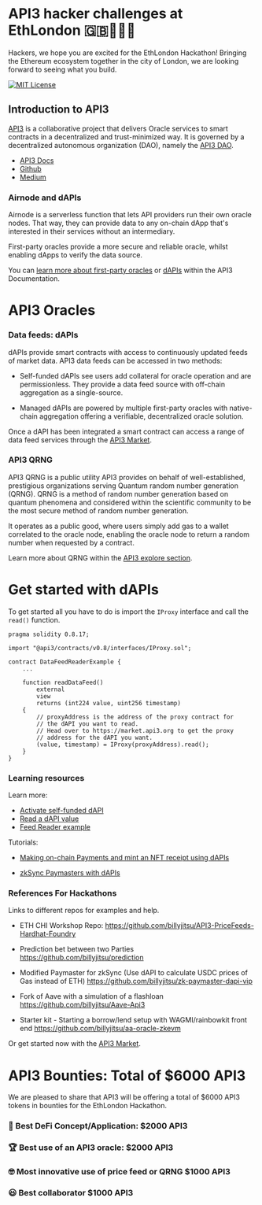 # API3 hacker challenges at EthLondon 🇬🇧👑🔨🌆

Hackers, we hope you are excited for the EthLondon Hackathon! Bringing the Ethereum ecosystem together in the city of London, we are looking forward to seeing what you build.

[![MIT License](https://img.shields.io/badge/License-MIT-green.svg)](https://choosealicense.com/licenses/mit/)

## Introduction to API3

[API3](https://api3.org/) is a collaborative project that delivers Oracle services to smart contracts in a decentralized and trust-minimized way. It is governed by a decentralized autonomous organization (DAO), namely the [API3 DAO](https://api3.org/dao).

- [API3 Docs](https://docs.api3.org/)
- [Github](https://github.com/api3dao/)
- [Medium](https://medium.com/@api3)

### Airnode and dAPIs

Airnode is a serverless function that lets API providers run their own oracle nodes. That way, they can provide data to any on-chain dApp that's interested in their services without an intermediary.

First-party oracles provide a more secure and reliable oracle, whilst enabling dApps to verify the data source.

You can [learn more about first-party oracles](https://docs.api3.org/guides/airnode/calling-an-airnode/) or [dAPIs](https://docs.api3.org/explore/dapis/what-are-dapis.html) within the API3 Documentation.

# API3 Oracles

### Data feeds: dAPIs

dAPIs provide smart contracts with access to continuously updated feeds of market data. API3 data feeds can be accessed in two methods:

- Self-funded dAPIs see users add collateral for oracle operation and are permissionless. They provide a data feed source with off-chain aggregation as a single-source. 

- Managed dAPIs are powered by multiple first-party oracles with native-chain aggregation offering a verifiable, decentralized oracle solution.

Once a dAPI has been integrated a smart contract can access a range of data feed services through the [API3 Market](https://market.api3.org/dapis).

### API3 QRNG 

API3 QRNG is a public utility API3 provides on behalf of well-established, prestigious organizations serving Quantum random number generation (QRNG). QRNG is a method of random number generation based on quantum phenomena and considered within the scientific community to be the most secure method of random number generation.

It operates as a public good, where users simply add gas to a wallet correlated to the oracle node, enabling the oracle node to return a random number when requested by a contract.

Learn more about QRNG within the [API3 explore section](https://docs.api3.org/explore/qrng/). 


# Get started with dAPIs

To get started all you have to do is import the `IProxy` interface and call the `read()` function.

```solidity
pragma solidity 0.8.17;

import "@api3/contracts/v0.8/interfaces/IProxy.sol";

contract DataFeedReaderExample {
    ...

    function readDataFeed()
        external
        view
        returns (int224 value, uint256 timestamp)
    {
        // proxyAddress is the address of the proxy contract for
        // the dAPI you want to read.
        // Head over to https://market.api3.org to get the proxy
        // address for the dAPI you want. 
        (value, timestamp) = IProxy(proxyAddress).read();
    } 
}
``` 

<!-- Do we need to add a link to the above?-->

### Learning resources 

Learn more: 

- [Activate self-funded dAPI](https://docs.api3.org/guides/dapis/subscribing-self-funded-dapis/)
- [Read a dAPI value](https://docs.api3.org/guides/dapis/read-self-funded-dapi/)
- [Feed Reader example](https://github.com/api3dao/data-feed-reader-example)

Tutorials: 

- [Making on-chain Payments and mint an NFT receipt using dAPIs](https://medium.com/@vanshwassan/making-an-on-chain-payment-and-minting-an-nft-receipt-with-permissionless-price-oracles-a7339f7b8c3e)

- [zkSync Paymasters with dAPIs](https://era.zksync.io/docs/dev/tutorials/api3-usd-paymaster-tutorial.html)

### References For Hackathons

Links to different repos for examples and help.

- ETH CHI Workshop Repo:
https://github.com/billyjitsu/API3-PriceFeeds-Hardhat-Foundry

- Prediction bet between two Parties
https://github.com/billyjitsu/prediction

- Modified Paymaster for zkSync (Use dAPI to calculate USDC prices of Gas instead of ETH)
https://github.com/billyjitsu/zk-paymaster-dapi-vip

- Fork of Aave with a simulation of a flashloan
https://github.com/billyjitsu/Aave-Api3 

- Starter kit - Starting a borrow/lend setup with WAGMI/rainbowkit front end
https://github.com/billyjitsu/aa-oracle-zkevm

Or get started now with the [API3 Market](https://market.api3.org/).


# API3 Bounties: Total of $6000 API3

We are pleased to share that API3 will be offering a total of $6000 API3 tokens in bounties for the EthLondon Hackathon. 

### 💸 Best DeFi Concept/Application: $2000 API3 

### 🏆 Best use of an API3 oracle: $2000 API3 

### 🤓 Most innovative use of price feed or QRNG $1000 API3

### 😃 Best collaborator $1000 API3 




